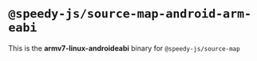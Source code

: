 # `@speedy-js/source-map-android-arm-eabi`

This is the **armv7-linux-androideabi** binary for `@speedy-js/source-map`
